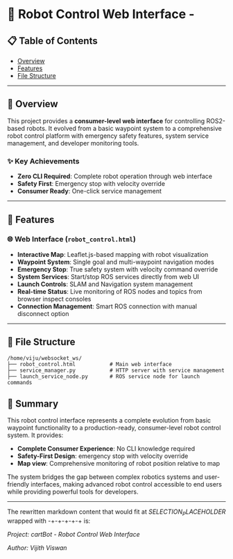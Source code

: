 # 🤖 Robot Control Web Interface -

## 📋 Table of Contents
- [Overview](#overview)
- [Features](#features)
- [File Structure](#file-structure)


---

## 🎯 Overview

This project provides a **consumer-level web interface** for controlling ROS2-based robots. It evolved from a basic waypoint system to a comprehensive robot control platform with emergency safety features, system service management, and developer monitoring tools.

### ✨ Key Achievements
- **Zero CLI Required**: Complete robot operation through web interface
- **Safety First**: Emergency stop with velocity override
- **Consumer Ready**: One-click service management


---

## 🚀 Features

### 🌐 Web Interface (`robot_control.html`)
- **Interactive Map**: Leaflet.js-based mapping with robot visualization
- **Waypoint System**: Single goal and multi-waypoint navigation modes
- **Emergency Stop**: True safety system with velocity command override
- **System Services**: Start/stop ROS services directly from web UI
- **Launch Controls**: SLAM and Navigation system management
- **Real-time Status**: Live monitoring of ROS nodes and topics from browser inspect consoles
- **Connection Management**: Smart ROS connection with manual disconnect option

---

## 📁 File Structure

```
/home/viju/websocket_ws/
├── robot_control.html           # Main web interface
├── service_manager.py           # HTTP server with service management
├── launch_service_node.py       # ROS service node for launch commands
```


## 📝 Summary

This robot control interface represents a complete evolution from basic waypoint functionality to a production-ready, consumer-level robot control system. It provides:

- **Complete Consumer Experience**: No CLI knowledge required
- **Safety-First Design**: emergency stop with velocity override
- **Map view**: Comprehensive monitoring of robot position relative to map

The system bridges the gap between complex robotics systems and user-friendly interfaces, making advanced robot control accessible to end users while providing powerful tools for developers.

---

The rewritten markdown content that would fit at $SELECTION_PLACEHOLDER$ wrapped with -+-+-+-+-+ is:

*Project: cartBot - Robot Control Web Interface*

*Author: _Vijith Viswan_*